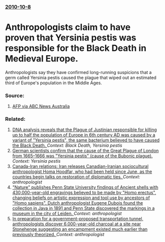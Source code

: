 ### [2010-10-8](/news/2010/10/8/index.md)

# Anthropologists claim to have proven that Yersinia pestis was responsible for the Black Death in Medieval Europe. 

Anthropologists say they have confirmed long-running suspicions that a germ called Yersinia pestis caused the plague that wiped out an estimated third of Europe&#039;s population in the Middle Ages.


### Source:

1. [AFP via ABC News Australia](http://www.abc.net.au/news/stories/2010/10/09/3033858.htm)

### Related:

1. [DNA analysis reveals that the Plague of Justinian responsible for killing up to half the population of Europe in 6th century AD was caused by a variant of "Yersinia pestis", the same bacterium believed to have caused the Black Death. ](/news/2014/01/28/dna-analysis-reveals-that-the-plague-of-justinian-responsible-for-killing-up-to-half-the-population-of-europe-in-6th-century-ad-was-caused-b.md) _Context: Black Death, Yersinia pestis_
2. [German scientists confirm that the cause of the Great Plague of London from 1665&ndash;1666 was "Yersinia pestis" (cause of the Bubonic plague). ](/news/2016/09/8/german-scientists-confirm-that-the-cause-of-the-great-plague-of-london-from-1665-ndash-1666-was-yersinia-pestis-cause-of-the-bubonic-plag.md) _Context: Yersinia pestis_
3. [Canada-Iran relations: Iran releases Canadian-Iranian sociocultural anthropologist Homa Hoodfar, who had been held since June, as the countries begin talks on restoration of diplomatic ties. ](/news/2016/09/26/canada-iran-relations-iran-releases-canadian-iranian-sociocultural-anthropologist-homa-hoodfar-who-had-been-held-since-june-as-the-coun.md) _Context: anthropologist_
4. ["Nature" publishes Penn State University findings of Ancient shells with 430,000-year-old engravings believed to be made by "Homo erectus", changing beliefs on artistic expression and tool use by ancestors of "Homo sapiens". Dutch anthropologist Eugene Dubois found the collection in Java in 1891 and Penn State discovered the markings in a museum in the city of Leiden. ](/news/2014/12/9/nature-publishes-penn-state-university-findings-of-ancient-shells-with-430-000-year-old-engravings-believed-to-be-made-by-homo-erectus.md) _Context: anthropologist_
5. [In preparation for a government-proposed transportation tunnel, anthropologists discover 6,000-year-old charcoal at a site near Stonehenge suggesting an encampment existed much earlier than previously theorized. ](/news/2014/12/20/in-preparation-for-a-government-proposed-transportation-tunnel-anthropologists-discover-6-000-year-old-charcoal-at-a-site-near-stonehenge-s.md) _Context: anthropologist_
